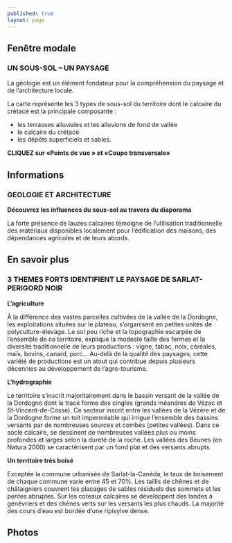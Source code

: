 ```yaml
---
published: true
layout: page
---
```


## Fenêtre modale

### UN SOUS-SOL – UN PAYSAGE

La géologie est un élément fondateur pour la compréhension du paysage et de l’architecture locale.

La carte représente les 3 types de sous-sol du territoire dont le calcaire du crétacé est la principale composante :

- les terrasses alluviales et les alluvions de fond de vallée
- le calcaire du crétacé
- les dépôts superficiels et sables.

**CLIQUEZ sur «Points de vue » et «Coupe transversale»**

## Informations

### GEOLOGIE ET ARCHITECTURE

**Découvrez les influences du sous-sol au travers du diaporama**

La forte présence de lauzes calcaires témoigne de l’utilisation traditionnelle des matériaux disponibles localement pour l’édification des maisons, des dépendances agricoles et de leurs abords.

## En savoir plus

### 3 THEMES FORTS IDENTIFIENT LE PAYSAGE DE SARLAT-PERIGORD NOIR

**L’agriculture**

À la différence des vastes parcelles cultivées de la vallée de la Dordogne, les exploitations situées sur le plateau, s’organisent en petites unités de polyculture-élevage. Le sol peu riche et la topographie escarpée de l’ensemble de ce territoire, explique la modeste taille des fermes et la diversité traditionnelle de leurs productions : vigne, tabac, noix, céréales, maïs, bovins, canard, porc… Au-delà de la qualité des paysages, cette variété de productions est un atout qui contribue depuis plusieurs décennies au développement de l’agro-tourisme.

**L’hydrographie**

Le territoire s’inscrit majoritairement dans le bassin versant de la vallée de la Dordogne dont le tracé forme des cingles (grands méandres de Vézac et St-Vincent-de-Cosse). Ce secteur inscrit entre les vallées de la Vézère et de la Dordogne forme un toit imperméable qui irrigue l’ensemble des bassins versants par de nombreuses sources et combes (petites vallées). Dans ce socle calcaire, se dessinent de nombreuses vallées plus ou moins profondes et larges selon la dureté de la roche. Les vallées des Beunes (en Natura 2000) se caractérisent par un fond plat et des versants abrupts.

**Un territoire très boisé**

Exceptée la commune urbanisée de Sarlat-la-Canéda, le taux de boisement de chaque commune varie entre 45 et 70%. Les taillis de chênes et de châtaigniers couvrent les placages de sables résiduels des sommets et les pentes abruptes. Sur les coteaux calcaires se développent des landes à genévriers et des chênes verts sur les versants les plus chauds. La majorité des cours d’eau est bordée d’une ripisylve dense.

## Photos